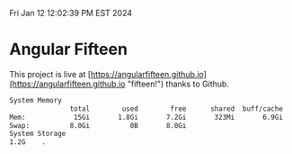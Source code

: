 Fri Jan 12 12:02:39 PM EST 2024

# Angular Fifteen


This project is live at [https://angularfifteen.github.io](https://angularfifteen.github.io "fifteen!") thanks to Github.

```bash
System Memory
               total        used        free      shared  buff/cache   available
Mem:            15Gi       1.8Gi       7.2Gi       323Mi       6.9Gi        13Gi
Swap:          8.0Gi          0B       8.0Gi
System Storage
1.2G	.
```
```bash
